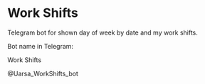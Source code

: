 # Work Shifts
Telegram bot for shown day of week by date and my work shifts.


Bot name in Telegram: 

Work Shifts 

@Uarsa_WorkShifts_bot
